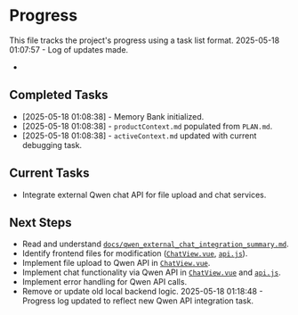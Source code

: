 # Progress

This file tracks the project's progress using a task list format.
2025-05-18 01:07:57 - Log of updates made.

*

## Completed Tasks

* [2025-05-18 01:08:38] - Memory Bank initialized.
* [2025-05-18 01:08:38] - `productContext.md` populated from `PLAN.md`.
* [2025-05-18 01:08:38] - `activeContext.md` updated with current debugging task.

## Current Tasks

* Integrate external Qwen chat API for file upload and chat services.

## Next Steps

* Read and understand [`docs/qwen_external_chat_integration_summary.md`](docs/qwen_external_chat_integration_summary.md).
* Identify frontend files for modification ([`ChatView.vue`](ai-financial-app/frontend/src/views/ChatView.vue:0), [`api.js`](ai-financial-app/frontend/src/services/api.js:0)).
* Implement file upload to Qwen API in [`ChatView.vue`](ai-financial-app/frontend/src/views/ChatView.vue:0).
* Implement chat functionality via Qwen API in [`ChatView.vue`](ai-financial-app/frontend/src/views/ChatView.vue:0) and [`api.js`](ai-financial-app/frontend/src/services/api.js:0).
* Implement error handling for Qwen API calls.
* Remove or update old local backend logic.
2025-05-18 01:18:48 - Progress log updated to reflect new Qwen API integration task.